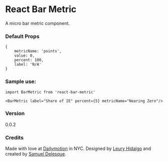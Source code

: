# React Bar Metric

A micro bar metric component.

### Default Props

```
{
    metricName: 'points',
    value: 0,
    percent: 100,
    label: 'N/A'
}
```

### Sample use:

```
import BarMetric from 'react-bar-metric'

<BarMetric label="Share of IE" percent={5} metricName="Nearing Zero"/>
```

### Version

0.0.2

### Credits

Made with love at [Dailymotion](http://dailymotion.com) in NYC. Designed by [Leury Hidalgo](http://leuryhidalgo.com/) and created by [Samuel Delesque](http://samueldelesque.me).

